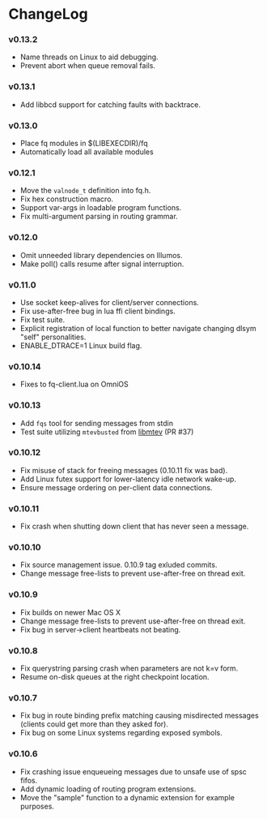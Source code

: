 # ChangeLog

### v0.13.2

 * Name threads on Linux to aid debugging.
 * Prevent abort when queue removal fails.

### v0.13.1

 * Add libbcd support for catching faults with backtrace.

### v0.13.0

 * Place fq modules in $(LIBEXECDIR)/fq
 * Automatically load all available modules

### v0.12.1

 * Move the `valnode_t` definition into fq.h.
 * Fix hex construction macro.
 * Support var-args in loadable program functions.
 * Fix multi-argument parsing in routing grammar.

### v0.12.0

 * Omit unneeded library dependencies on Illumos.
 * Make poll() calls resume after signal interruption.

### v0.11.0

 * Use socket keep-alives for client/server connections.
 * Fix use-after-free bug in lua ffi client bindings.
 * Fix test suite.
 * Explicit registration of local function to better navigate
   changing dlsym "self" personalities.
 * ENABLE_DTRACE=1 Linux build flag.

### v0.10.14

 * Fixes to fq-client.lua on OmniOS

### v0.10.13

 * Add `fqs` tool for sending messages from stdin
 * Test suite utilizing `mtevbusted` from
   [libmtev](https://github.com/circonus-labs/libmtev/) (PR #37)

### v0.10.12

 * Fix misuse of stack for freeing messages (0.10.11 fix was bad).
 * Add Linux futex support for lower-latency idle network wake-up.
 * Ensure message ordering on per-client data connections.

### v0.10.11

 * Fix crash when shutting down client that has never seen a message.

### v0.10.10

 * Fix source management issue. 0.10.9 tag exluded commits.
 * Change message free-lists to prevent use-after-free on thread exit.

### v0.10.9

 * Fix builds on newer Mac OS X
 * Change message free-lists to prevent use-after-free on thread exit.
 * Fix bug in server->client heartbeats not beating.

### v0.10.8

 * Fix querystring parsing crash when parameters are not k=v form.
 * Resume on-disk queues at the right checkpoint location.

### v0.10.7

 * Fix bug in route binding prefix matching causing misdirected messages
   (clients could get more than they asked for).
 * Fix bug on some Linux systems regarding exposed symbols.

### v0.10.6

 * Fix crashing issue enqueueing messages due to unsafe use of spsc fifos.
 * Add dynamic loading of routing program extensions.
 * Move the "sample" function to a dynamic extension for example purposes.
